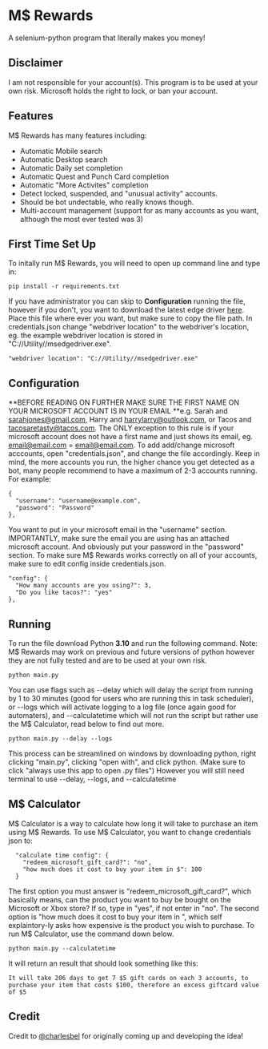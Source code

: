 # M$ Rewards
A selenium-python program that literally makes you money! 
## Disclaimer
I am not responsible for your account(s). This program is to be used at your own risk. Microsoft holds the right to lock, or ban your account.
## Features
M$ Rewards has many features including:
* Automatic Mobile search
* Automatic Desktop search
* Automatic Daily set completion
* Automatic Quest and Punch Card completion
* Automatic "More Activites" completion
* Detect locked, suspended, and "unusual activity" accounts. 
* Should be bot undectable, who really knows though.  
* Multi-account management (support for as many accounts as you want, although the most ever tested was 3)
## First Time Set Up
To initally run M$ Rewards, you will need to open up command line and type in:
```
pip install -r requirements.txt
```
If you have administrator you can skip to **Configuration** running the file, however if you don't, you want to download the latest edge driver [here](https://developer.microsoft.com/en-us/microsoft-edge/tools/webdriver/). Place this file where ever you want, but make sure to copy the file path. In credentials.json change "webdriver location" to the webdriver's location, eg. the example webdriver location is stored in "C://Utility//msedgedriver.exe". 
```
"webdriver location": "C://Utility//msedgedriver.exe"
```
## Configuration
**BEFORE READING ON FURTHER MAKE SURE THE FIRST NAME ON YOUR MICROSOFT ACCOUNT IS IN YOUR EMAIL **e.g. Sarah and sarahjones@gmail.com, Harry and harrylarry@outlook.com, or Tacos and tacosaretasty@tacos.com. The ONLY exception to this rule is if your microsoft account does not have a first name and just shows its email, eg. email@email.com = email@email.com.
To add add/change microsoft acccounts, open "credentials.json", and change the file accordingly. Keep in mind, the more accounts you run, the higher chance you get detected as a bot, many people recommend to have a maximum of 2-3 accounts running. For example:
```
{
  "username": "username@example.com",
  "password": "Password"
},
```
You want to put in your microsoft email in the "username" section. IMPORTANTLY, make sure the email you are using has an attached microsoft account. And obviously put your password in the "password" section. To make sure M$ Rewards works correctly on all of your accounts, make sure to edit config inside credentials.json.
```
"config": {
  "How many accounts are you using?": 3,
  "Do you like tacos?": "yes"
},
```
## Running
To run the file download Python **3.10** and run the following command. Note: M$ Rewards may work on previous and future versions of python however they are not fully tested and are to be used at your own risk. 
```
python main.py
```
You can use flags such as --delay which will delay the script from running by 1 to 30 minutes (good for users who are running this in task scheduler), or --logs which will activate logging to a log file (once again good for automaters), and --calculatetime which will not run the script but rather use the M$ Calculator, read below to find out more.
```
python main.py --delay --logs
```
This process can be streamlined on windows by downloading python, right clicking "main.py", clicking "open with", and click python. (Make sure to click "always use this app to open .py files") However you will still need terminal to use --delay, --logs, and --calculatetime
## M$ Calculator
M$ Calculator is a way to calculate how long it will take to purchase an item using M$ Rewards. To use M$ Calculator, you want to change credentials json to:
```
  "calculate time config": {
    "redeem_microsoft_gift_card?": "no",
    "how much does it cost to buy your item in $": 100
  }
```
The first option you must answer is "redeem_microsoft_gift_card?", which basically means, can the product you want to buy be bought on the Microsoft or Xbox store? If so, type in "yes", if not enter in "no". The second option is "how much does it cost to buy your item in ", which self explaintory-ly asks how expensive is the product you wish to purchase. To run M$ Calculator, use the command down below.
``` 
python main.py --calculatetime
```
It will return an result that should look something like this:
``` 
It will take 206 days to get 7 $5 gift cards on each 3 accounts, to purchase your item that costs $100, therefore an excess giftcard value of $5
```
## Credit
Credit to [@charlesbel](https://github.com/charlesbel)  for originally coming up and developing the idea!
